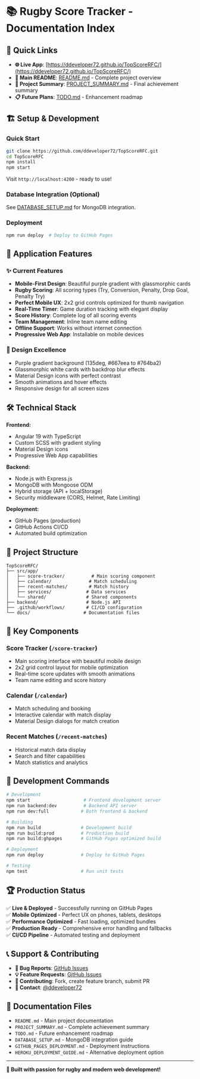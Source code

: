 # 📚 Rugby Score Tracker - Documentation Index

## 🚀 Quick Links

- **🌐 Live App**: [https://ddeveloper72.github.io/TopScoreRFC/](https://ddeveloper72.github.io/TopScoreRFC/)
- **📖 Main README**: [README.md](./README.md) - Complete project overview
- **🎯 Project Summary**: [PROJECT_SUMMARY.md](./PROJECT_SUMMARY.md) - Final achievement summary
- **📋 Future Plans**: [TODO.md](./TODO.md) - Enhancement roadmap

## 🏗️ Setup & Development

### Quick Start

```bash
git clone https://github.com/ddeveloper72/TopScoreRFC.git
cd TopScoreRFC
npm install
npm start
```

Visit `http://localhost:4200` - ready to use!

### Database Integration (Optional)

See [DATABASE_SETUP.md](./DATABASE_SETUP.md) for MongoDB integration.

### Deployment

```bash
npm run deploy  # Deploy to GitHub Pages
```

## 📱 Application Features

### ✨ Current Features

- **Mobile-First Design**: Beautiful purple gradient with glassmorphic cards
- **Rugby Scoring**: All scoring types (Try, Conversion, Penalty, Drop Goal, Penalty Try)
- **Perfect Mobile UX**: 2x2 grid controls optimized for thumb navigation
- **Real-Time Timer**: Game duration tracking with elegant display
- **Score History**: Complete log of all scoring events
- **Team Management**: Inline team name editing
- **Offline Support**: Works without internet connection
- **Progressive Web App**: Installable on mobile devices

### 🎨 Design Excellence

- Purple gradient background (135deg, #667eea to #764ba2)
- Glassmorphic white cards with backdrop blur effects
- Material Design icons with perfect contrast
- Smooth animations and hover effects
- Responsive design for all screen sizes

## 🛠️ Technical Stack

**Frontend:**

- Angular 19 with TypeScript
- Custom SCSS with gradient styling
- Material Design icons
- Progressive Web App capabilities

**Backend:**

- Node.js with Express.js
- MongoDB with Mongoose ODM
- Hybrid storage (API + localStorage)
- Security middleware (CORS, Helmet, Rate Limiting)

**Deployment:**

- GitHub Pages (production)
- GitHub Actions CI/CD
- Automated build optimization

## 📂 Project Structure

```
TopScoreRFC/
├── src/app/
│   ├── score-tracker/          # Main scoring component
│   ├── calendar/              # Match scheduling
│   ├── recent-matches/        # Match history
│   ├── services/             # Data services
│   └── shared/               # Shared components
├── backend/                  # Node.js API
├── .github/workflows/        # CI/CD configuration
└── docs/                    # Documentation files
```

## 🎯 Key Components

### Score Tracker (`/score-tracker`)

- Main scoring interface with beautiful mobile design
- 2x2 grid control layout for mobile optimization
- Real-time score updates with smooth animations
- Team name editing and score history

### Calendar (`/calendar`)

- Match scheduling and booking
- Interactive calendar with match display
- Material Design dialogs for match creation

### Recent Matches (`/recent-matches`)

- Historical match data display
- Search and filter capabilities
- Match statistics and analytics

## 🚀 Development Commands

```bash
# Development
npm start                    # Frontend development server
npm run backend:dev          # Backend API server
npm run dev:full            # Both frontend & backend

# Building
npm run build               # Development build
npm run build:prod          # Production build
npm run build:ghpages       # GitHub Pages optimized build

# Deployment
npm run deploy              # Deploy to GitHub Pages

# Testing
npm test                    # Run unit tests
```

## 🏆 Production Status

✅ **Live & Deployed** - Successfully running on GitHub Pages  
✅ **Mobile Optimized** - Perfect UX on phones, tablets, desktops  
✅ **Performance Optimized** - Fast loading, optimized bundles  
✅ **Production Ready** - Comprehensive error handling and fallbacks  
✅ **CI/CD Pipeline** - Automated testing and deployment  

## 📞 Support & Contributing

- **🐛 Bug Reports**: [GitHub Issues](https://github.com/ddeveloper72/TopScoreRFC/issues)
- **💡 Feature Requests**: [GitHub Issues](https://github.com/ddeveloper72/TopScoreRFC/issues)
- **🤝 Contributing**: Fork, create feature branch, submit PR
- **📧 Contact**: [@ddeveloper72](https://github.com/ddeveloper72)

## 📄 Documentation Files

- `README.md` - Main project documentation
- `PROJECT_SUMMARY.md` - Complete achievement summary
- `TODO.md` - Future enhancement roadmap
- `DATABASE_SETUP.md` - MongoDB integration guide
- `GITHUB_PAGES_DEPLOYMENT.md` - Deployment instructions
- `HEROKU_DEPLOYMENT_GUIDE.md` - Alternative deployment option

---

**🏉 Built with passion for rugby and modern web development!**
